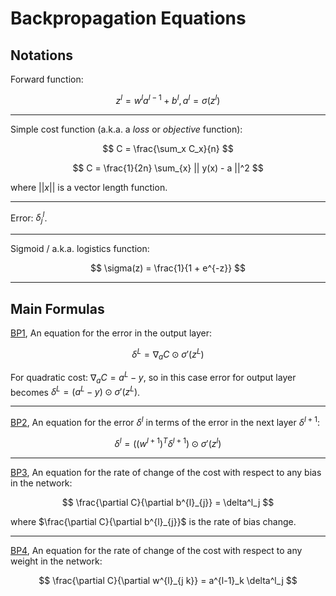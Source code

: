 # Backpropagation Equations

## Notations

Forward function:

$$
z^l = w^l a^{l-1} + b^l, a^l = \sigma(z^l)
$$

---

Simple cost function (a.k.a. a *loss* or *objective* function):

$$
C = \frac{\sum_x C_x}{n}
$$

$$
C = \frac{1}{2n} \sum_{x} || y(x) - a ||^2
$$

where $||x||$ is a vector length function.

---

Error: $\delta^l_j$.

---

Sigmoid / a.k.a. logistics function:

$$
\sigma(z) = \frac{1}{1 + e^{-z}}
$$

---

## Main Formulas

[BP1](http://neuralnetworksanddeeplearning.com/chap2.html), An equation for the error in the output layer:

$$
\delta^L = \nabla_a C \odot \sigma'(z^L)
$$

For quadratic cost: $\nabla_a C = a^L - y$, so in this case error for output layer becomes $\delta^L = (a^L - y) \odot \sigma'(z^L)$.

---

[BP2](http://neuralnetworksanddeeplearning.com/chap2.html), An equation for the error $\delta^l$ in terms of the error in the next layer $\delta^{l+1}$:

$$
\delta^l = ((w^{l+1})^T \delta^{l+1}) \odot \sigma'(z^l)
$$

---

[BP3](http://neuralnetworksanddeeplearning.com/chap2.html), An equation for the rate of change of the cost with respect to any bias in the network:

$$
\frac{\partial C}{\partial b^{l}_{j}} = \delta^l_j
$$

where $\frac{\partial C}{\partial b^{l}_{j}}$ is the rate of bias change.

---

[BP4](http://neuralnetworksanddeeplearning.com/chap2.html), An equation for the rate of change of the cost with respect to any weight in the network:

$$
\frac{\partial C}{\partial w^{l}_{j k}} = a^{l-1}_k \delta^l_j
$$
